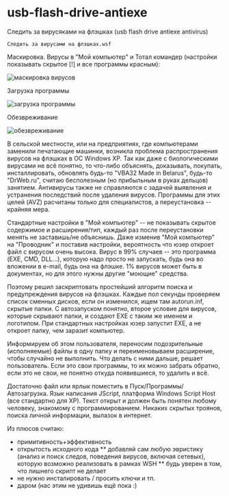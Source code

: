 usb-flash-drive-antiexe
=======================

Следить за вирусяками на флэшках (usb flash drive antiexe antivirus)

`Следить за вирусами на флэшках.wsf`

Маскировка. Вирусы в "Мой компьютер" и Тотал командер (настройки показывать скрытое [!] и все программы красным):

![маскировка вирусов](http://dela.by/ftp/av/viruses.PNG)

Загрузка программы

![загрузка программы](http://dela.by/ftp/av/greetings.PNG)

Обезвреживание

![обезвреживание](http://dela.by/ftp/av/no_viruses.PNG)

В сельской местности, или на предприятиях, где компьютерами заменили печатающие машинки, возникла проблема распространения вирусов на
флэшках в ОС Windows XP. Так как даже с биологическими вирусами не всё понятно, то что-либо объяснять, доказывать, покупать, инсталлировать, обновлять будь-то "VBA32 Made in Belarus", будь-то "DrWeb.ru", считаю бесполезным (но прибыльным в руках дельцов) занятием. Антивирусы также не справляются с задачей выявления и устранения последствий после удаления вирусов. Программы для этих целей (AVZ) расчитаны только для специалистов, а переустановка -- крайняя мера.

Стандартные настройки в "Мой компьютер" -- не показывать скрытое содержимое и расширения/тип, каждый раз после переустановки менять не
заставишь/не объяснишь. Даже изменив "Мой компьютер" на "Проводник" и поставив настройки, вероятность что юзер откроет файл с вирусом очень высока. Вирус в 99% случаев -- это программа (EXE, CMD, DLL...), которую надо просто не запускать, будь она во вложении в e-mail, будь она на флэшке. 1% вирусов может быть в документах, но для этого нужны другие "моющие" средства.

Поэтому решил заскриптовать простейший алгоритм поиска и предупреждения вирусов на флэшках. Каждые пол секунды проверяем список
сменных дисков, если он изменился, ищем там autorun.inf, скрытые папки. С автозапуском понятно, второе условие для вирусов, которые скрывают папки, и создают EXE с таким же именем и логотипом. При стандартных настройках юзер запустит ЕХЕ, а не откроет папку, чем заразит компьютер.

Информируем об этом пользователя, переносим подозрительные (исполняемые) файлы в одну папку и переименовываем расширение, чтобы
случайно не выполнить. Что делать с ними дальше, решает пользователь. Если это свои программы, то их можно забрать обратно, если это не
свои, не понятно откуда появившиеся, то удалить и всё.

Достаточно файл или ярлык поместить в Пуск/Программы/Автозагрузка. Язык написания JScript, платформа Windows Script Host (все стандартно
для XP). Текст открыт и должен быть понятен любому человеку, знакомому с программированием. Никаких скрытых троянов, поиска личной
информации, вылазок в интернет.

Из плюсов считаю:
* примитивность+эффективность
* открытость исходного кода
** добавляй сам любую эвристику (анализ и поиск следов, поведения вирусов, включая сетевых), которую возможно реализовать в рамках WSH
** будь уверен в том, что лишнего скрипт не делает
* не нужно инсталировать / просить ключи и тп.
* даром (нас этим не удивишь ещё пока :)
